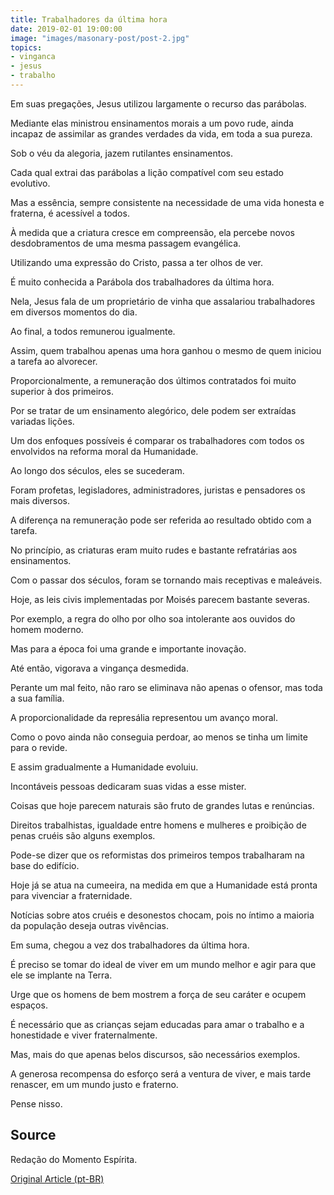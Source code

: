```yaml
---
title: Trabalhadores da última hora
date: 2019-02-01 19:00:00
image: "images/masonary-post/post-2.jpg"
topics: 
- vinganca
- jesus
- trabalho
---
```


Em suas pregações, Jesus utilizou largamente o recurso das parábolas.

Mediante elas ministrou ensinamentos morais a um povo rude, ainda incapaz de
assimilar as grandes verdades da vida, em toda a sua pureza.

Sob o véu da alegoria, jazem rutilantes ensinamentos.

Cada qual extrai das parábolas a lição compatível com seu estado evolutivo.

Mas a essência, sempre consistente na necessidade de uma vida honesta e
fraterna, é acessível a todos.

À medida que a criatura cresce em compreensão, ela percebe novos desdobramentos
de uma mesma passagem evangélica.

Utilizando uma expressão do Cristo, passa a ter olhos de ver.

É muito conhecida a Parábola dos trabalhadores da última hora.

Nela, Jesus fala de um proprietário de vinha que assalariou trabalhadores em
diversos momentos do dia.

Ao final, a todos remunerou igualmente.

Assim, quem trabalhou apenas uma hora ganhou o mesmo de quem iniciou a tarefa
ao alvorecer.

Proporcionalmente, a remuneração dos últimos contratados foi muito superior à
dos primeiros.

Por se tratar de um ensinamento alegórico, dele podem ser extraídas variadas
lições.

Um dos enfoques possíveis é comparar os trabalhadores com todos os envolvidos
na reforma moral da Humanidade.

Ao longo dos séculos, eles se sucederam.

Foram profetas, legisladores, administradores, juristas e pensadores os mais
diversos.

A diferença na remuneração pode ser referida ao resultado obtido com a tarefa.

No princípio, as criaturas eram muito rudes e bastante refratárias aos
ensinamentos.

Com o passar dos séculos, foram se tornando mais receptivas e maleáveis.

Hoje, as leis civis implementadas por Moisés parecem bastante severas.

Por exemplo, a regra do olho por olho soa intolerante aos ouvidos do homem
moderno.

Mas para a época foi uma grande e importante inovação.

Até então, vigorava a vingança desmedida.

Perante um mal feito, não raro se eliminava não apenas o ofensor, mas toda a
sua família.

A proporcionalidade da represália representou um avanço moral.

Como o povo ainda não conseguia perdoar, ao menos se tinha um limite para o
revide.

E assim gradualmente a Humanidade evoluiu.

Incontáveis pessoas dedicaram suas vidas a esse mister.

Coisas que hoje parecem naturais são fruto de grandes lutas e renúncias.

Direitos trabalhistas, igualdade entre homens e mulheres e proibição de penas
cruéis são alguns exemplos.

Pode-se dizer que os reformistas dos primeiros tempos trabalharam na base do
edifício.

Hoje já se atua na cumeeira, na medida em que a Humanidade está pronta para
vivenciar a fraternidade.

Notícias sobre atos cruéis e desonestos chocam, pois no íntimo a maioria da
população deseja outras vivências.

Em suma, chegou a vez dos trabalhadores da última hora.

É preciso se tomar do ideal de viver em um mundo melhor e agir para que ele se
implante na Terra.

Urge que os homens de bem mostrem a força de seu caráter e ocupem espaços.

É necessário que as crianças sejam educadas para amar o trabalho e a
honestidade e viver fraternalmente.

Mas, mais do que apenas belos discursos, são necessários exemplos.

A generosa recompensa do esforço será a ventura de viver, e mais tarde
renascer, em um mundo justo e fraterno.

Pense nisso.

## Source
Redação do Momento Espírita.


[Original Article (pt-BR)](http://momento.com.br/pt/ler_texto.php?id=1660)
